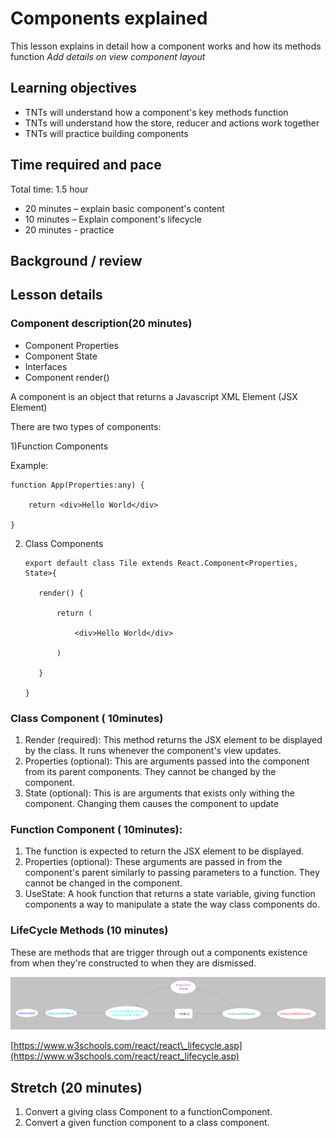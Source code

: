# Components explained

This lesson explains in detail how a component works and how its methods function
*Add details on view component layout*

## Learning objectives

* TNTs will understand how a component's key methods function
* TNTs will understand how the store, reducer and actions work together
* TNTs will practice building components

## Time required and pace

Total time: 1.5 hour

* 20 minutes – explain basic component's content
* 10 minutes – Explain component's lifecycle
* 20 minutes - practice

## Background / review

## Lesson details

### Component description(20 minutes)

* Component Properties
* Component State
* Interfaces
* Component render()

A component is an object that returns a Javascript XML Element (JSX Element)

There are two types of components:

1)Function Components

Example:

    function App(Properties:any) {

        return <div>Hello World</div>

    }

2) Class Components

       export default class Tile extends React.Component<Properties, State>{

          render() {

              return (

                  <div>Hello World</div>

              )

          }

       }

### Class Component ( 10minutes)

1. Render (required): This method returns the JSX element to be displayed by the class. It runs whenever the component's view updates.
2. Properties (optional): This are arguments passed into the component from its parent components. They cannot be changed by the component.
3. State (optional): This is are arguments that exists only withing the component. Changing them causes the component to update

### Function Component ( 10minutes):

1. The function is expected to return the JSX element to be displayed.
2. Properties (optional): These arguments are passed in from the component's parent similarly to passing parameters to a function. They cannot be changed in the component.
3. UseState: A hook function that returns a state variable, giving function components a way to manipulate a state the way class components do.

### LifeCycle Methods (10 minutes)

These are methods that are trigger through out a components existence from when they're constructed to when they are dismissed.

![LifeCycleDiagram](./LifeCycle.png)

[https://www.w3schools.com/react/react\_lifecycle.asp](https://www.w3schools.com/react/react_lifecycle.asp)

## Stretch (20 minutes)

  1. Convert a giving class Component to a functionComponent.
  2. Convert a given function component to a class component.

